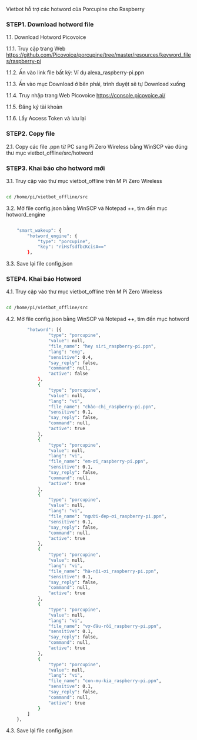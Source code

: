 
Vietbot hỗ trợ các hotword của Porcupine cho Raspberry

### STEP1. Download hotword file

1.1. Download Hotword Picovoice

1.1.1. Truy cập trang Web https://github.com/Picovoice/porcupine/tree/master/resources/keyword_files/raspberry-pi 

1.1.2. Ấn vào link file bất kỳ: Ví dụ  alexa_raspberry-pi.ppn

1.1.3. Ấn vào mục Download ở bên phải, trình duyệt sẽ tự Download xuống

1.1.4. Truy nhập trang Web Picovoice https://console.picovoice.ai/

1.1.5. Đăng ký tài khoản

1.1.6. Lấy Access Token và lưu lại

### STEP2. Copy file

2.1. Copy các file .ppn từ PC sang Pi Zero Wireless bằng WinSCP vào đúng thư mục vietbot_offline/src/hotword

### STEP3. Khai báo cho hotword mới

3.1. Truy cập vào thư mục vietbot_offline trên M Pi Zero Wireless

```sh

cd /home/pi/vietbot_offline/src

```

3.2. Mở file config.json bằng WinSCP và Notepad ++, tìm đến mục hotword_engine

```sh

    "smart_wakeup": {
        "hotword_engine": {
            "type": "porcupine",
            "key": "riHsfsdfbcKcisA=="
        },
```

3.3. Save lại file config.json

### STEP4. Khai báo Hotword

4.1. Truy cập vào thư mục vietbot_offline trên M Pi Zero Wireless

```sh

cd /home/pi/vietbot_offline/src

```

4.2. Mở file config.json bằng WinSCP và Notepad ++, tìm đến mục hotword

```sh
        "hotword": [{
                "type": "porcupine",
                "value": null,
                "file_name": "hey siri_raspberry-pi.ppn",
                "lang": "eng",
                "sensitive": 0.4,
                "say_reply": false,
                "command": null,
                "active": false
            },
            {
                "type": "porcupine",
                "value": null,
                "lang": "vi",
                "file_name": "chào-chị_raspberry-pi.ppn",
                "sensitive": 0.1,
                "say_reply": false,
                "command": null,
                "active": true
            },
            {
                "type": "porcupine",
                "value": null,
                "lang": "vi",
                "file_name": "em-ơi_raspberry-pi.ppn",
                "sensitive": 0.1,
                "say_reply": false,
                "command": null,
                "active": true
            },
            {
                "type": "porcupine",
                "value": null,
                "lang": "vi",
                "file_name": "người-đẹp-ơi_raspberry-pi.ppn",
                "sensitive": 0.1,
                "say_reply": false,
                "command": null,
                "active": true
            },
            {
                "type": "porcupine",
                "value": null,
                "lang": "vi",
                "file_name": "hà-nội-ơi_raspberry-pi.ppn",
                "sensitive": 0.1,
                "say_reply": false,
                "command": null,
                "active": true
            },
            {
                "type": "porcupine",
                "value": null,
                "lang": "vi",
                "file_name": "vợ-đâu-rồi_raspberry-pi.ppn",
                "sensitive": 0.1,
                "say_reply": false,
                "command": null,
                "active": true
            },
            {
                "type": "porcupine",
                "value": null,
                "lang": "vi",
                "file_name": "con-mụ-kia_raspberry-pi.ppn",
                "sensitive": 0.1,
                "say_reply": false,
                "command": null,
                "active": true
            }
        ]
    },

```

4.3. Save lại file config.json
